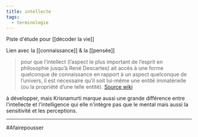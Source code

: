 ```yaml
---
title: intellecte
tags:
  - terminologie
---
```

Piste d'étude pour [[décoder la vie]]

Lien avec la [[connaissance]] & la [[pensée]]
> pour que l’intellect (l’aspect le plus important de l’esprit en philosophie jusqu’à René Descartes) ait accès à une forme quelconque de connaissance en rapport à un aspect quelconque de l’univers, il est nécessaire qu’il soit lui-même une entité immatérielle (ou la propriété d’une telle entité). [Source wiki](https://fr.wikipedia.org/wiki/Dualisme_(philosophie_de_l%27esprit)#Descartes_et_ses_disciples)

à développer, mais Krisnamurti marque aussi une grande différence entre l'intellecte et l'intelligence qui elle n'intègre pas que le mental mais aussi la sensitivité et les perceptions.

---

#Afairepousser 
